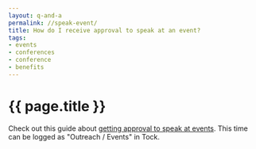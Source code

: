 ```yaml
---
layout: q-and-a
permalink: //speak-event/
title: How do I receive approval to speak at an event?
tags:
- events
- conferences
- conference
- benefits
---
```

# {{ page.title }}

Check out this guide about [getting approval to speak at events](https://docs.google.com/a/gsa.gov/document/d/1OjxymrHIU1VREv93HrG1sESzyrtx8B2kl_Ey4IL_4xc/edit). This time can be logged as "Outreach / Events" in Tock.

